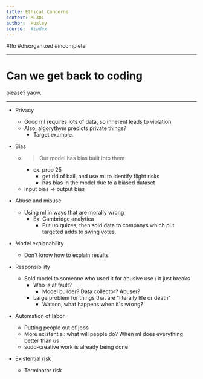 ```yaml
---
title: Ethical Concerns 
context: ML301
author:  Huxley
source:  #index
---
```


#flo 
#disorganized #incomplete

---

# Can we get back to coding 
please? yaow. 

---


- Privacy
	- Good ml requires lots of data, so inherent leads to violation
	- Also, algorythym predicts private things?
		- Target example. 
		
- Bias 
	- > Our model has bias built into them 
		- ex. prop 25
			- get rid of bail, and use ml to identify flight risks
			- has bias in the model due to a biased dataset
	- Input bias -> output bias 
	
- Abuse and misuse 
	- Using ml in ways that are morally wrong 
		- Ex. Cambridge analytica
			- Put up quizes, then sold data to companys which put targeted adds to swing votes. 

- Model explanability
	- Don't know how to explain results
	
- Responsibility
	- Sold model to someone who used it for abusive use / it just breaks 
		- Who is at fault? 
			- Model builder? Data collector? Abuser? 
		- Large problem for things that are "literally life or death" 
			- Watson, what happens when it's wrong?
			
- Automation of labor 
	- Putting people out of jobs
	- More existential: what will people do? When ml does everything better than us
	- sudo-creative work is already being done

- Existential risk
	- Terminator risk
	
















